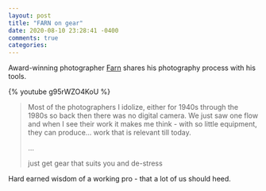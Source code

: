 ```yaml
---
layout: post
title: "FARN on gear"
date: 2020-08-10 23:28:41 -0400
comments: true
categories:
---
```

Award-winning photographer [Farn](https://www.instagram.com/farnsharkieboy/) shares his photography process with his tools.

{% youtube g95rWZO4KoU %}
<br>
> Most of the photographers I idolize, either for 1940s through the 1980s so back then there was no digital camera. We just saw one flow and when I see their work it makes me think - with so little equipment, they can produce… work that is relevant till today.
>
> ...
>
> just get gear that suits you and de-stress

Hard earned wisdom of a working pro - that a lot of us should heed.
